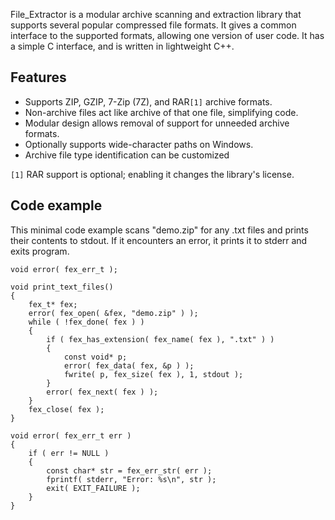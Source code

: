 File\_Extractor is a modular archive scanning and extraction library that supports several popular compressed file formats. It gives a common interface to the supported formats, allowing one version of user code. It has a simple C interface, and is written in lightweight C++.

## Features ##

  * Supports ZIP, GZIP, 7-Zip (7Z), and RAR`[1]` archive formats.
  * Non-archive files act like archive of that one file, simplifying code.
  * Modular design allows removal of support for unneeded archive formats.
  * Optionally supports wide-character paths on Windows.
  * Archive file type identification can be customized

`[1]` RAR support is optional; enabling it changes the library's license.

## Code example ##

This minimal code example scans "demo.zip" for any .txt files and prints their contents to stdout. If it encounters an error, it prints it to stderr and exits program.

```
void error( fex_err_t );

void print_text_files()
{
    fex_t* fex;
    error( fex_open( &fex, "demo.zip" ) );
    while ( !fex_done( fex ) )
    {
        if ( fex_has_extension( fex_name( fex ), ".txt" ) )
        {
            const void* p;
            error( fex_data( fex, &p ) );
            fwrite( p, fex_size( fex ), 1, stdout );
        }
        error( fex_next( fex ) );
    }
    fex_close( fex );
}

void error( fex_err_t err )
{
    if ( err != NULL )
    {
        const char* str = fex_err_str( err );
        fprintf( stderr, "Error: %s\n", str );
        exit( EXIT_FAILURE );
    }
}
```